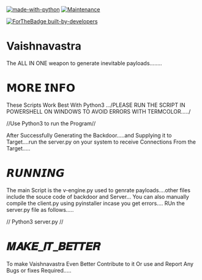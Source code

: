 [![made-with-python](https://img.shields.io/badge/Made%20with-Python-1f425f.svg)](https://www.python.org/)
[![Maintenance](https://img.shields.io/badge/Maintained%3F-yes-green.svg)](https://GitHub.com/Naereen/StrapDown.js/graphs/commit-activity)


[![ForTheBadge built-by-developers](http://ForTheBadge.com/images/badges/built-by-developers.svg)](https://github.com/SxNade)

# Vaishnavastra

The ALL IN ONE weapon to generate inevitable payloads........


# 𝗠𝗢𝗥𝗘 𝗜𝗡𝗙𝗢

These  Scripts Work Best With Python3
.../PLEASE RUN THE SCRIPT IN POWERSHELL ON WINDOWS TO AVOID ERRORS WITH TERMCOLOR...../

//Use Python3 to run the Program//

After Successfully Generating the Backdoor.....and Supplying it to Target....run the server.py on your system to receive Connections From the Target.....


# 𝙍𝙐𝙉𝙉𝙄𝙉𝙂
The main Script is the v-engine.py used to genrate payloads....other files include the souce code of backdoor and Server...
You can also manually compile the client.py using pyinstaller incase you get errors....
RUn the server.py file as follows.....

// Python3 server.py <LHOST-IP> <LPORT-PORT> //

# 𝑴𝑨𝑲𝑬_𝑰𝑻_𝑩𝑬𝑻𝑻𝑬𝑹
To make Vaishnavastra Even Better Contribute to it Or use and Report Any Bugs or fixes Required.....
